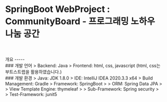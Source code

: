 SpringBoot WebProject : CommunityBoard - 프로그래밍 노하우 나눔 공간
=====================
</br>
</br>
개요
-----
</br>
### 개발 언어  
> Backend: Java  
> Frontend: html, css, javascript (html, css는 부트스트랩을 활용하였습니다.)
</br>
### 개발 환경  
> Java: JDK 1.8.0  
> IDE: IntelliJ IDEA 2020.3.3 x64  
> Build Management: Gradle  
> Framework: SpringBoot  
> > ORM: Spring Data JPA  
> > View Template Engine: thymeleaf  
> > Sub-Framework: Spring security  
> > Test-Framework: junit5  



